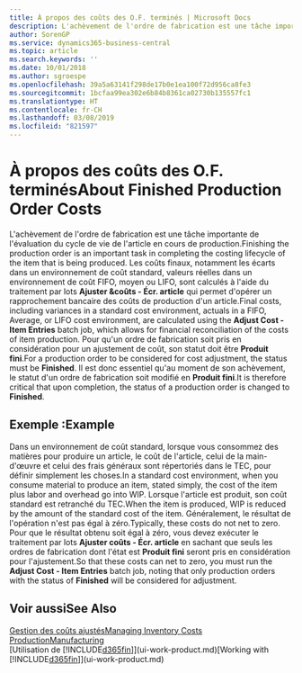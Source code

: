 ```yaml
---
title: À propos des coûts des O.F. terminés | Microsoft Docs
description: L'achèvement de l'ordre de fabrication est une tâche importante de l'évaluation du cycle de vie de l'article en cours de production. Les coûts finaux, notamment les écarts dans un environnement de coût standard, les valeurs réelles dans un environnement de coût FIFO, moyen ou LIFO, sont calculés à l'aide du traitement par lots Ajuster coûts - Écr. article.
author: SorenGP
ms.service: dynamics365-business-central
ms.topic: article
ms.search.keywords: ''
ms.date: 10/01/2018
ms.author: sgroespe
ms.openlocfilehash: 39a5a63141f298de17b0e1ea100f72d956ca8fe3
ms.sourcegitcommit: 1bcfaa99ea302e6b84b8361ca02730b135557fc1
ms.translationtype: HT
ms.contentlocale: fr-CH
ms.lasthandoff: 03/08/2019
ms.locfileid: "821597"
---
```

# <a name="about-finished-production-order-costs"></a><span data-ttu-id="5c252-104">À propos des coûts des O.F. terminés</span><span class="sxs-lookup"><span data-stu-id="5c252-104">About Finished Production Order Costs</span></span>
<span data-ttu-id="5c252-105">L'achèvement de l'ordre de fabrication est une tâche importante de l'évaluation du cycle de vie de l'article en cours de production.</span><span class="sxs-lookup"><span data-stu-id="5c252-105">Finishing the production order is an important task in completing the costing lifecycle of the item that is being produced.</span></span> <span data-ttu-id="5c252-106">Les coûts finaux, notamment les écarts dans un environnement de coût standard, valeurs réelles dans un environnement de coût FIFO, moyen ou LIFO, sont calculés à l'aide du traitement par lots **Ajuster &coûts - Écr. article** qui permet d'opérer un rapprochement bancaire des coûts de production d'un article.</span><span class="sxs-lookup"><span data-stu-id="5c252-106">Final costs, including variances in a standard cost environment, actuals in a FIFO, Average, or LIFO cost environment, are calculated using the **Adjust Cost - Item Entries** batch job, which allows for financial reconciliation of the costs of item production.</span></span> <span data-ttu-id="5c252-107">Pour qu'un ordre de fabrication soit pris en considération pour un ajustement de coût, son statut doit être **Produit fini**.</span><span class="sxs-lookup"><span data-stu-id="5c252-107">For a production order to be considered for cost adjustment, the status must be **Finished**.</span></span> <span data-ttu-id="5c252-108">Il est donc essentiel qu'au moment de son achèvement, le statut d'un ordre de fabrication soit modifié en **Produit fini**.</span><span class="sxs-lookup"><span data-stu-id="5c252-108">It is therefore critical that upon completion, the status of a production order is changed to **Finished**.</span></span>  

## <a name="example"></a><span data-ttu-id="5c252-109">Exemple :</span><span class="sxs-lookup"><span data-stu-id="5c252-109">Example</span></span>  
 <span data-ttu-id="5c252-110">Dans un environnement de coût standard, lorsque vous consommez des matières pour produire un article, le coût de l'article, celui de la main-d'œuvre et celui des frais généraux sont répertoriés dans le TEC, pour définir simplement les choses.</span><span class="sxs-lookup"><span data-stu-id="5c252-110">In a standard cost environment, when you consume material to produce an item, stated simply, the cost of the item plus labor and overhead go into WIP.</span></span> <span data-ttu-id="5c252-111">Lorsque l'article est produit, son coût standard est retranché du TEC.</span><span class="sxs-lookup"><span data-stu-id="5c252-111">When the item is produced, WIP is reduced by the amount of the standard cost of the item.</span></span> <span data-ttu-id="5c252-112">Généralement, le résultat de l'opération n'est pas égal à zéro.</span><span class="sxs-lookup"><span data-stu-id="5c252-112">Typically, these costs do not net to zero.</span></span> <span data-ttu-id="5c252-113">Pour que le résultat obtenu soit égal à zéro, vous devez exécuter le traitement par lots **Ajuster coûts - Écr. article** en sachant que seuls les ordres de fabrication dont l'état est **Produit fini** seront pris en considération pour l'ajustement.</span><span class="sxs-lookup"><span data-stu-id="5c252-113">So that these costs can net to zero, you must run the **Adjust Cost - Item Entries** batch job, noting that only production orders with the status of **Finished** will be considered for adjustment.</span></span>  

## <a name="see-also"></a><span data-ttu-id="5c252-114">Voir aussi</span><span class="sxs-lookup"><span data-stu-id="5c252-114">See Also</span></span>  
[<span data-ttu-id="5c252-115">Gestion des coûts ajustés</span><span class="sxs-lookup"><span data-stu-id="5c252-115">Managing Inventory Costs</span></span>](finance-manage-inventory-costs.md)  
[<span data-ttu-id="5c252-116">Production</span><span class="sxs-lookup"><span data-stu-id="5c252-116">Manufacturing</span></span>](production-manage-manufacturing.md)  
<span data-ttu-id="5c252-117">[Utilisation de [!INCLUDE[d365fin](includes/d365fin_md.md)]](ui-work-product.md)</span><span class="sxs-lookup"><span data-stu-id="5c252-117">[Working with [!INCLUDE[d365fin](includes/d365fin_md.md)]](ui-work-product.md)</span></span>
